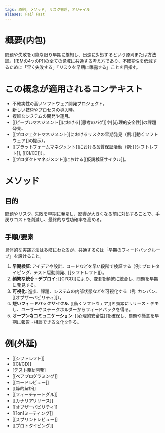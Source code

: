 ```yaml
---
tags: 原則, メソッド, リスク管理, アジャイル
aliases: Fail Fast
---
```


# 概要(内包)

問題や失敗を可能な限り早期に検知し、迅速に対処するという原則または方法論。[[EMの4つのP]]の全ての領域に共通する考え方であり、不確実性を低減するために「早く失敗する」「リスクを早期に曝露する」ことを目指す。

# この概念が適用されるコンテキスト

- 不確実性の高いソフトウェア開発プロジェクト。
- 新しい技術やプロセスの導入時。
- 複雑なシステムの開発や運用。
- [[ピープルマネジメント]]における[[思考のバグ]]や[[心理的安全性]]の課題発見。
- [[プロジェクトマネジメント]]におけるリスクの早期発見（例: [[動くソフトウェア]]の提示）。
- [[プラットフォームマネジメント]]における品質保証活動（例: [[シフトレフト]], [[CI/CD]]）。
- [[プロダクトマネジメント]]における[[仮説検証サイクル]]。

# メソッド

## 目的

問題やリスク、失敗を早期に発見し、影響が大きくなる前に対処することで、手戻りコストを削減し、最終的な成功確率を高める。

## 手順/要素

具体的な実践方法は多岐にわたるが、共通するのは「早期のフィードバックループ」を設けること。
1.  **早期検証**: アイデアや設計、コードなどを早い段階で検証する（例: プロトタイピング、テスト駆動開発、[[シフトレフト]]）。
2.  **頻繁な統合・デプロイ**: [[CI/CD]]により、変更を頻繁に統合し、問題を早期に発見する。
3.  **可視化**: 進捗、課題、システムの内部状態などを可視化する（例: カンバン、[[オブザーバビリティ]]）。
4.  **短いフィードバックサイクル**: [[動くソフトウェア]]を頻繁にリリース・デモし、ユーザーやステークホルダーからフィードバックを得る。
5.  **オープンなコミュニケーション**: [[心理的安全性]]を確保し、問題や懸念を早期に報告・相談できる文化を作る。

# 例(外延)

- [[シフトレフト]]
- [[CI/CD]]
- [[テスト駆動開発]](TDD)
- [[ペアプログラミング]]
- [[コードレビュー]]
- [[静的解析]]
- [[フィーチャートグル]]
- [[カナリアリリース]]
- [[オブザーバビリティ]]
- [[1on1ミーティング]]
- [[スプリントレビュー]]
- [[プロトタイピング]]
